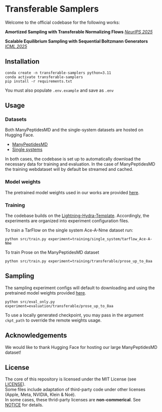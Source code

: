 # Transferable Samplers

Welcome to the official codebase for the following works:

**Amortized Sampling with Transferable Normalizing Flows** [*NeurIPS 2025*](https://arxiv.org/abs/2508.18175)

**Scalable Equilibrium Sampling with Sequential Boltzmann Generators** [*ICML 2025*](https://icml.cc/virtual/2025/poster/45137)

## Installation

```
conda create -n transferable-samplers python=3.11
conda activate transferable-samplers
pip install -r requirements.txt
```

You must also populate `.env.example` and save as `.env`

## Usage

### Datasets

Both ManyPeptidesMD and the single-system datasets are hosted on Hugging Face.
- [ManyPeptidesMD](https://huggingface.co/datasets/transferable-samplers/many-peptides-md)
- [Single systems](https://huggingface.co/datasets/transferable-samplers/sequential-boltzmann-generators-data)

In both cases, the codebase is set up to automatically download the necessary data for training and evaluation. In the case of ManyPeptidesMD the training webdataset will by default be streamed and cached.

### Model weights

The pretrained model weights used in our works are provided [here](https://huggingface.co/transferable-samplers/model-weights).

### Training

The codebase builds on the [Lightning-Hydra-Template](https://github.com/ashleve/lightning-hydra-template). Accordingly, the experiments are organized into experiment configuration files.

To train a TarFlow on the single system Ace-A-Nme dataset run:

```
python src/train.py experiment=training/single_system/tarflow_Ace-A-Nme
```

To train Prose on the ManyPeptidesMD dataset

```
python src/train.py experiment=training/transferable/prose_up_to_8aa
```

## Sampling

The sampling experiment configs will default to downloading and using the pretrained model weights provided [here](https://huggingface.co/transferable-samplers/model-weights).

```
python src/eval_only.py experiment=evaluation/transferable/prose_up_to_8aa
```

To use a locally generated checkpoint, you may pass in the argument `ckpt_path` to override the remote weights usage.

## Acknowledgements

We would like to thank Hugging Face for hosting our large ManyPeptidesMD dataset!

## License

The core of this repository is licensed under the MIT License (see [LICENSE](./LICENSE)).  
Some files include adaptation of third-party code under other licenses (Apple, Meta, NVIDIA, Klein & Noé).  
In some cases, these thrid-party licenses are **non-commerical**.
See [NOTICE](./NOTICE) for details.
